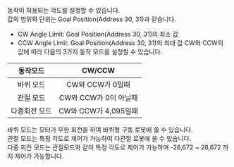 
동작이 허용되는 각도를 설정할 수 있습니다.  
값의 범위와 단위는 Goal Position(Address 30, 31)과 같습니다.
- CW Angle Limit: Goal Position(Address 30, 31)의 최소 값
- CCW Angle Limit: Goal Position(Address 30, 31)의 최대 값
CW와 CCW의 값에 따라 다음의 3가지 동작 모드를 설정할 수 있습니다.

|동작모드|CW/CCW|
| :--------: | :-------------: |
|바퀴 모드|CW와 CCW가 0일때|
|관절 모드|CW와 CCW가 0이 아닐때|
|다중회전 모드|CW와 CCW가 4,095일때|

바퀴 모드는 모터가 무한 회전을 하여 바퀴형 구동 로봇에 쓸 수 있습니다.  
관절 모드는 특정 각도로 제어가 가능하여 다관절 로봇에 쓸 수 있습니다.  
다중 회전 모드는 관절모드와 같이 특정 각도로 제어가 가능하며 -28,672 ~ 28,672 까지 제어가 가능합니다.
